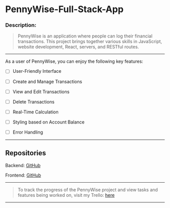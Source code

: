 # PennyWise-Full-Stack-App

### Description:

> PennyWise is an application where people can log their financial transactions. This project brings together various skills in JavaScript, website development, React, servers, and RESTful routes.

---

As a user of PennyWise, you can enjoy the following key features:

- [ ] User-Friendly Interface

- [ ] Create and Manage Transactions

- [ ] View and Edit Transactions

- [ ] Delete Transactions

- [ ] Real-Time Calculation

- [ ] Styling based on Account Balance

- [ ] Error Handling

---

## Repositories 

 Backend: [GitHub](https://github.com/Nicolercc/project-budgeting-app-BE)

 Frontend: [GitHub](https://github.com/Nicolercc/project-budgeting-app-FE)

---

> To track the progress of the PennyWise project and view tasks and features being worked on, visit my Trello:
>  [here](https://trello.com/b/SEp1dri4/budgeting-app-project-management)

---


